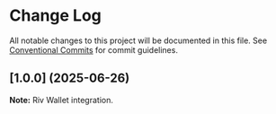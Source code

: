 # Change Log

All notable changes to this project will be documented in this file.
See [Conventional Commits](https://conventionalcommits.org) for commit guidelines.

## [1.0.0] (2025-06-26)

**Note:** Riv Wallet integration.
